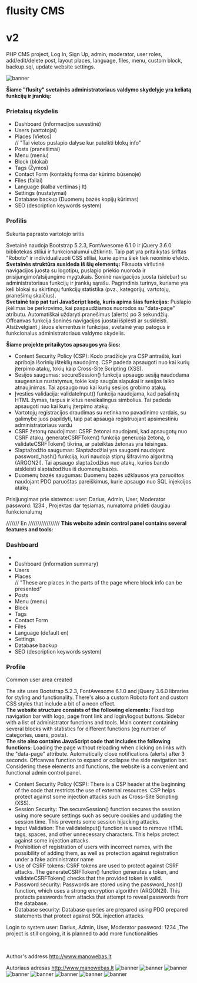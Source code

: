 # flusity CMS
# v2
PHP CMS project, Log In, Sign Up, admin, moderator, user roles, add/edit/delete post, layout places, language, files, menu, custom block, backup.sql, update website settings.

![banner](http://manowebas.lt/wp-content/uploads/2023/06/flusity-b.png)

<b>Šiame "flusity" svetainės administratoriaus valdymo skydelyje yra keliatą funkcijų ir įrankių:</b>
<h3>Prietaisų skydelis</h3>
<ul>
<li>Dashboard (informacijos suvestinė)</li>
<li>Users (vartotojai)</li>
<li>Places (Vietos)</li> // "Tai vietos puslapio dalyse kur pateikti blokų info"
<li>Posts (pranešimai)</li>
<li>Menu (meniu)</li>
<li>Block (blokai)</li>
<li>Tags (Žymos)</li>
<li>Contact Form (kontaktų forma dar kūrimo būsenoje)</li>
<li>Files (failai)</li>
<li>Language (kalba vertimas į lt)</li>
<li>Settings (nustatymai)</li>
 <li>Database backup (Duomenų bazės kopijų kūrimas)</li>
<li>SEO (description keywords system)</li>
</ul>
<h3>Profilis</h3> 
<p>Sukurta paprasto vartotojo sritis</p>
<p>Svetainė naudoja Bootstrap 5.2.3, FontAwesome 6.1.0 ir jQuery 3.6.0 bibliotekas stiliui ir funkcionalumui užtikrinti. Taip pat yra pritaikytas šriftas "Roboto" ir individualizuoti CSS stiliai, kurie apima šiek tiek neoninio efekto.<br>
  <b>Svetainės struktūra susideda iš šių elementų:</b>
Fiksuota viršutinė navigacijos juosta su logotipu, puslapio priekio nuoroda ir prisijungimo/atsijungimo mygtukais.
Šoninė navigacijos juosta (sidebar) su administratoriaus funkcijų ir įrankių sąrašu.
Pagrindinis turinys, kuriame yra keli blokai su skirtingų funkcijų statistika (pvz., kategorijų, vartotojų, pranešimų skaičius).
<br><b>Svetainė taip pat turi JavaScript kodą, kuris apima šias funkcijas:</b>
Puslapio įkėlimas be perkrovimo, kai paspaudžiamos nuorodos su "data-page" atributu.
Automatiškai uždaryti pranešimus (alerts) po 3 sekundžių.
Offcanvas funkcija šoninės navigacijos juostai išplėsti ar suskleisti.
Atsižvelgiant į šiuos elementus ir funkcijas, svetainė yrap patogus ir funkcionalus administratoriaus valdymo skydelis.
</p>
<b>Šiame projekte pritaikytos apsaugos yra šios:</b>
<ul>
<li>Content Security Policy (CSP): Kodo pradžioje yra CSP antraštė, kuri apriboja išorinių išteklių naudojimą. CSP padeda apsaugoti nuo kai kurių įterpimo atakų, tokių kaip Cross-Site Scripting (XSS).</li>

<li>Sesijos saugumas: secureSession() funkcija apsaugo sesiją naudodama saugesnius nustatymus, tokie kaip saugūs slapukai ir sesijos laiko atnaujinimas. Tai apsaugo nuo kai kurių sesijos grobimo atakų.</li>

<li>Įvesties validacija: validateInput() funkcija naudojama, kad pašalintų HTML žymas, tarpus ir kitus nereikalingus simbolius. Tai padeda apsaugoti nuo kai kurių įterpimo atakų.</li>
  <li>Vartotojų registracijos draudimas su netinkamo pavadinimo vardais, su galimybe juos papildyti, taip pat apsauga registruojant apsimestiniu administratoriaus vardu</li>
<li>CSRF žetonų naudojimas: CSRF žetonai naudojami, kad apsaugotų nuo CSRF atakų. generateCSRFToken() funkcija generuoja žetoną, o validateCSRFToken() tikrina, ar pateiktas žetonas yra teisingas.</li>

<li>Slaptažodžio saugumas: Slaptažodžiai yra saugomi naudojant password_hash() funkciją, kuri naudoja stiprų šifravimo algoritmą (ARGON2I). Tai apsaugo slaptažodžius nuo atakų, kurios bando atskleisti slaptažodžius iš duomenų bazės.</li>

<li>Duomenų bazės saugumas: Duomenų bazės užklausos yra paruoštos naudojant PDO paruoštas pareiškimus, kurie apsaugo nuo SQL injekcijos atakų.</li>
  </ul>
  <p>Prisijungimas prie sistemos: user: Darius, Admin, User, Moderator password: 1234 , Projektas dar tęsiamas, numatoma pridėti daugiau funkcionalumų</p>
  
  /////// En /////////////////
  <b>This website admin control panel contains several features and tools:</b>
  <h3>Dashboard</h3>
<ul><li>
<li>Dashboard (information summary)</li>
<li>Users</li>
<li>Places</li>// "These are places in the parts of the page where block info can be presented"
<li>Posts</li>
<li>Menu (menu)</li>
<li>Block</li>
 <li>Tags</li>
<li>Contact Form</li>
<li>Files</li>
<li>Language (default en)</li>
<li>Settings</li>
<li>Database backup</li>
<li>SEO (description keywords system)</li>
</ul>
<h3>Profile</h3>
<p>Common user area created</p>
<p>The site uses Bootstrap 5.2.3, FontAwesome 6.1.0 and jQuery 3.6.0 libraries for styling and functionality. There's also a custom Roboto font and custom CSS styles that include a bit of a neon effect.<br>
   <b>The website structure consists of the following elements:</b>
Fixed top navigation bar with logo, page front link and login/logout buttons.
Sidebar with a list of administrator functions and tools.
Main content containing several blocks with statistics for different functions (eg number of categories, users, posts).
<br><b>The site also contains JavaScript code that includes the following functions:</b>
Loading the page without reloading when clicking on links with the "data-page" attribute.
Automatically close notifications (alerts) after 3 seconds.
Offcanvas function to expand or collapse the side navigation bar.
Considering these elements and functions, the website is a convenient and functional admin control panel.
</p>
  <ul>
<li>Content Security Policy (CSP): There is a CSP header at the beginning of the code that restricts the use of external resources. CSP helps protect against some injection attacks such as Cross-Site Scripting (XSS).</li>

<li>Session Security: The secureSession() function secures the session using more secure settings such as secure cookies and updating the session time. This prevents some session hijacking attacks.</li>

<li>Input Validation: The validateInput() function is used to remove HTML tags, spaces, and other unnecessary characters. This helps protect against some injection attacks.</li>
<li> Prohibition of registration of users with incorrect names, with the possibility of adding them, as well as protection against registration under a fake administrator name</li>
<li>Use of CSRF tokens: CSRF tokens are used to protect against CSRF attacks. The generateCSRFToken() function generates a token, and validateCSRFToken() checks that the provided token is valid.</li>

<li>Password security: Passwords are stored using the password_hash() function, which uses a strong encryption algorithm (ARGON2I). This protects passwords from attacks that attempt to reveal passwords from the database.</li>

<li>Database security: Database queries are prepared using PDO prepared statements that protect against SQL injection attacks.</li>
   </ul>
   <p>Login to system user: Darius, Admin, User, Moderator password: 1234 ,The project is still ongoing, it is planned to add more functionalities</p>
   <br>
   
Author's address http://www.manowebas.lt
 
Autoriaus adresas http://www.manowebas.lt
![banner](http://manowebas.lt/wp-content/uploads/2023/06/admin-dashboard.jpg)
![banner](http://manowebas.lt/wp-content/uploads/2023/06/log-ser.jpg)
![banner](http://manowebas.lt/wp-content/uploads/2023/06/rg-user.jpg)
![banner](http://manowebas.lt/wp-content/uploads/2023/06/users-system.jpg)
![banner](http://manowebas.lt/wp-content/uploads/2023/06/settings.jpg)
![banner](http://manowebas.lt/wp-content/uploads/2023/06/posts-system.jpg)
![banner](http://manowebas.lt/wp-content/uploads/2023/06/files-system.jpg)
![banner](http://manowebas.lt/wp-content/uploads/2023/06/front.jpg)




